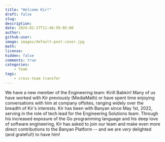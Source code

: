 ```yaml
---
title: "Welcome Kir!"
draft: false
slug:
description:
date: 2024-02-27T11:46:59-05:00
author:
github-user:
image: images/default-post-cover.jpg
math:
license:
hidden: false
comments: true
categories:
    - Team
tags:
    - cross-team transfer
---
```

We have a new member of the Engineering team: Kirill Babkin! Many of us have worked with Kir previously (MediaMath) or have spent time enjoying conversations with him at company offsites, ranging widely over the breadth of Kir's interests. Kir has been with Banyan since May 1st, 2022, serving in the role of tech lead for the Engineering Solutions team. Through his increased exposure of the Go programming language and his deep love of software engineering, Kir has asked to join our team and make even more direct contributions to the Banyan Platform -- and we are _very_ delighted (and grateful!) to have him!
